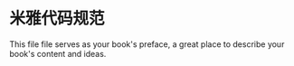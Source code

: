 # 米雅代码规范

This file file serves as your book's preface, a great place to describe your book's content and ideas.

